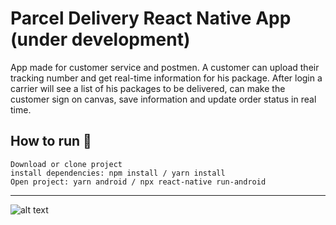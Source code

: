 # Parcel Delivery React Native App (under development)

App made for customer service and postmen.
A customer can upload their tracking number and get real-time information for his package.
After login a carrier will see a list of his packages to be delivered, can make the customer sign on canvas, save information and update order status in real time.

## How to run 🚀
```
Download or clone project
install dependencies: npm install / yarn install
Open project: yarn android / npx react-native run-android
```
---

![alt text](https://github.com/RodrigoVila/Parcel-Delivery/blob/master/caps.png?raw=true)
